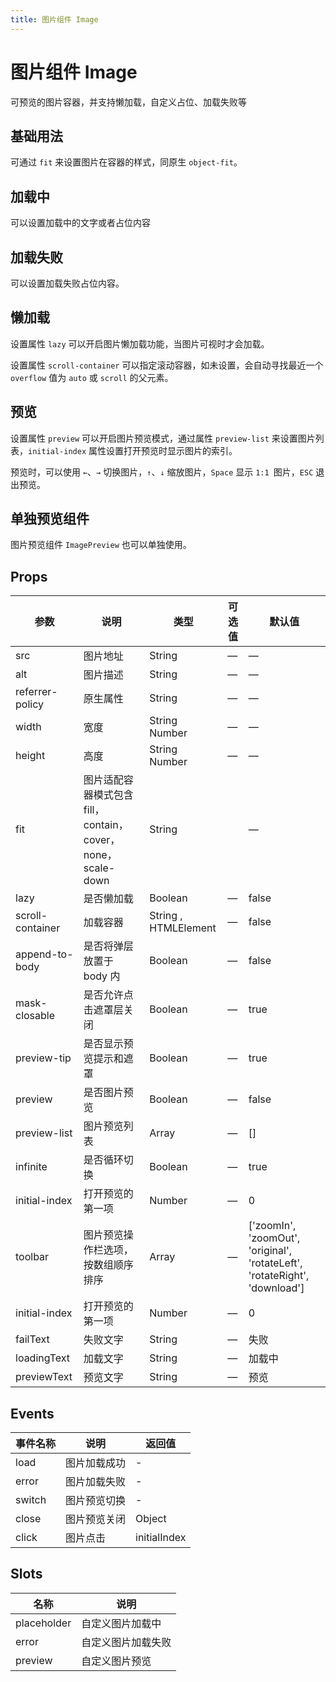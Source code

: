 ```yaml
---
title: 图片组件 Image
---
```


<b-back-top></b-back-top>

# 图片组件 Image

可预览的图片容器，并支持懒加载，自定义占位、加载失败等

## 基础用法

可通过 `fit` 来设置图片在容器的样式，同原生 `object-fit`。

<preview path="./demo/Image/Basic.vue"></preview>

## 加载中

可以设置加载中的文字或者占位内容

<preview path="./demo/Image/Loading.vue"></preview>

## 加载失败

可以设置加载失败占位内容。

<preview path="./demo/Image/Fail.vue"></preview>

## 懒加载

设置属性 `lazy` 可以开启图片懒加载功能，当图片可视时才会加载。

设置属性 `scroll-container` 可以指定滚动容器，如未设置，会自动寻找最近一个 `overflow` 值为 `auto` 或 `scroll` 的父元素。

<preview path="./demo/Image/Scroll.vue"></preview>

## 预览

设置属性 `preview` 可以开启图片预览模式，通过属性 `preview-list` 来设置图片列表，`initial-index` 属性设置打开预览时显示图片的索引。

预览时，可以使用 `←`、`→` 切换图片，`↑`、`↓` 缩放图片，`Space` 显示 `1:1 `图片，`ESC` 退出预览。

<preview path="./demo/Image/Preview.vue"></preview>

## 单独预览组件

图片预览组件 `ImagePreview` 也可以单独使用。

<preview path="./demo/Image/ImagePreview.vue"></preview>

## Props

| 参数             | 说明                                                        | 类型                 | 可选值 | 默认值                                                                     |
| ---------------- | ----------------------------------------------------------- | -------------------- | ------ | -------------------------------------------------------------------------- |
| src              | 图片地址                                                    | String               | —      | —                                                                          |
| alt              | 图片描述                                                    | String               | —      | —                                                                          |
| referrer-policy  | 原生属性                                                    | String               | —      | —                                                                          |
| width            | 宽度                                                        | String Number        | —      | —                                                                          |
| height           | 高度                                                        | String Number        | —      | —                                                                          |
| fit              | 图片适配容器模式包含 fill，contain，cover，none，scale-down | String               |        | —                                                                          |
| lazy             | 是否懒加载                                                  | Boolean              | —      | false                                                                      |
| scroll-container | 加载容器                                                    | String , HTMLElement | —      | false                                                                      |
| append-to-body   | 是否将弹层放置于 body 内                                    | Boolean              | —      | false                                                                      |
| mask-closable    | 是否允许点击遮罩层关闭                                      | Boolean              | —      | true                                                                       |
| preview-tip      | 是否显示预览提示和遮罩                                      | Boolean              | —      | true                                                                       |
| preview          | 是否图片预览                                                | Boolean              | —      | false                                                                      |
| preview-list     | 图片预览列表                                                | Array                | —      | []                                                                         |
| infinite         | 是否循环切换                                                | Boolean              | —      | true                                                                       |
| initial-index    | 打开预览的第一项                                            | Number               | —      | 0                                                                          |
| toolbar          | 图片预览操作栏选项，按数组顺序排序                          | Array                | —      | ['zoomIn', 'zoomOut', 'original', 'rotateLeft', 'rotateRight', 'download'] |
| initial-index    | 打开预览的第一项                                            | Number               | —      | 0                                                                          |
| failText         | 失败文字                                                    | String               | —      | 失败                                                                       |
| loadingText      | 加载文字                                                    | String               | —      | 加载中                                                                     |
| previewText      | 预览文字                                                    | String               | —      | 预览                                                                       |

## Events

| 事件名称 | 说明         | 返回值       |
| -------- | ------------ | ------------ |
| load     | 图片加载成功 | -            |
| error    | 图片加载失败 | -            |
| switch   | 图片预览切换 | -            |
| close    | 图片预览关闭 | Object       |
| click    | 图片点击     | initialIndex |

## Slots

| 名称        | 说明               |
| ----------- | ------------------ |
| placeholder | 自定义图片加载中   |
| error       | 自定义图片加载失败 |
| preview     | 自定义图片预览     |

